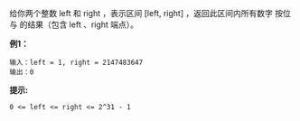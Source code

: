 给你两个整数 left 和 right ，表示区间 [left, right] ，返回此区间内所有数字 按位与 的结果（包含 left 、right 端点）。

**例1：**
```
输入：left = 1, right = 2147483647
输出：0
```

**提示:**
```
0 <= left <= right <= 2^31 - 1
```

